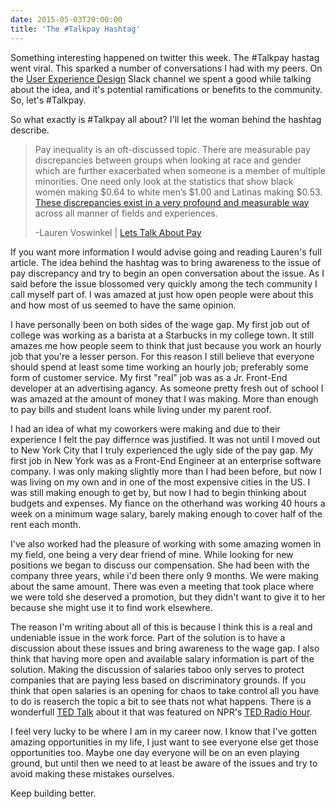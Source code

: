 ```yaml
---
date: 2015-05-03T20:00:00
title: 'The #Talkpay Hashtag'
---
```


Something interesting happened on twitter this week. The #Talkpay hastag went viral. This sparked a number of conversations I had with my peers. On the [User Experience Design](http://www.designerhangout.co/) Slack channel we spent a good while talking about the idea, and it's potential ramifications or benefits to the community. So, let's #Talkpay.
<!--more-->

So what exactly is #Talkpay all about? I'll let the woman behind the hashtag describe.

> Pay inequality is an oft-discussed topic. There are measurable pay discrepancies between groups when looking at race and gender which are further exacerbated when someone is a member of multiple minorities. One need only look at the statistics that show black women making $0.64 to white men’s $1.00 and Latinas making $0.53. [These discrepancies exist in a very profound and measurable way](http://www.newrepublic.com/article/121530/women-color-make-far-less-78-cents-mans-dollar) across all manner of fields and experiences.
>
>  -Lauren Voswinkel | [Lets Talk About Pay](https://modelviewculture.com/news/lets-talk-about-pay)

If you want more information I would advise going and reading Lauren's full article. The idea behind the hashtag was to bring awareness to the issue of pay discrepancy and try to begin an open conversation about the issue. As I said before the issue blossomed very quickly among the tech community I call myself part of. I was amazed at just how open people were about this and how most of us seemed to have the same opinion.

I have personally been on both sides of the wage gap. My first job out of college was working as a barista at a Starbucks in my college town. It still amazes me how people seem to think that just because you work an hourly job that you're a lesser person. For this reason I still believe that everyone should spend at least some time working an hourly job; preferably some form of customer service. My first "real" job was as a Jr. Front-End developer at an advertising agancy. As someone pretty fresh out of school I was amazed at the amount of money that I was making. More than enough to pay bills and student loans while living under my parent roof.

I had an idea of what my coworkers were making and due to their experience I felt the pay differnce was justified. It was not until I moved out to New York City that I truly experienced the ugly side of the pay gap. My first job in New York was as a Front-End Engineer at an enterprise software company. I was only making slightly more than I had been before, but now I was living on my own and in one of the most expensive cities in the US. I was still making enough to get by, but now I had to begin thinking about budgets and expenses. My fiance on the otherhand was working 40 hours a week on a minimum wage salary, barely making enough to cover half of the rent each month. 

I've also worked had the pleasure of working with some amazing women in my field, one being a very dear friend of mine. While looking for new positions we began to discuss our compensation. She had been with the company three years, while i'd been there only 9 months. We were making about the same amount. There was even a meeting that took place where we were told she deserved a promotion, but they didn't want to give it to her because she might use it to find work elsewhere.

The reason I'm writing about all of this is because I think this is a real and undeniable issue in the work force. Part of the solution is to have a discussion about these issues and bring awareness to the wage gap. I also think that having more open and available salary information is part of the solution. Making the discussion of salaries taboo only serves to protect companies that are paying less based on discriminatory grounds. If you think that open salaries is an opening for chaos to take control all you have to do is reaserch the topic a bit to see thats not what happens. There is a wonderfull [TED Talk](http://www.ted.com/talks/ricardo_semler_radical_wisdom_for_a_company_a_school_a_life?embed=true) about it that was featured on NPR's [TED Radio Hour](http://www.npr.org/2015/04/24/401742828/what-happens-when-you-run-a-company-with-almost-no-rules).

I feel very lucky to be where I am in my career now. I know that I've gotten amazing opportunities in my life, I just want to see everyone else get those opportunities too. Maybe one day everyone will be on an even playing ground, but until then we need to at least be aware of the issues and try to avoid making these mistakes ourselves.

Keep building better.